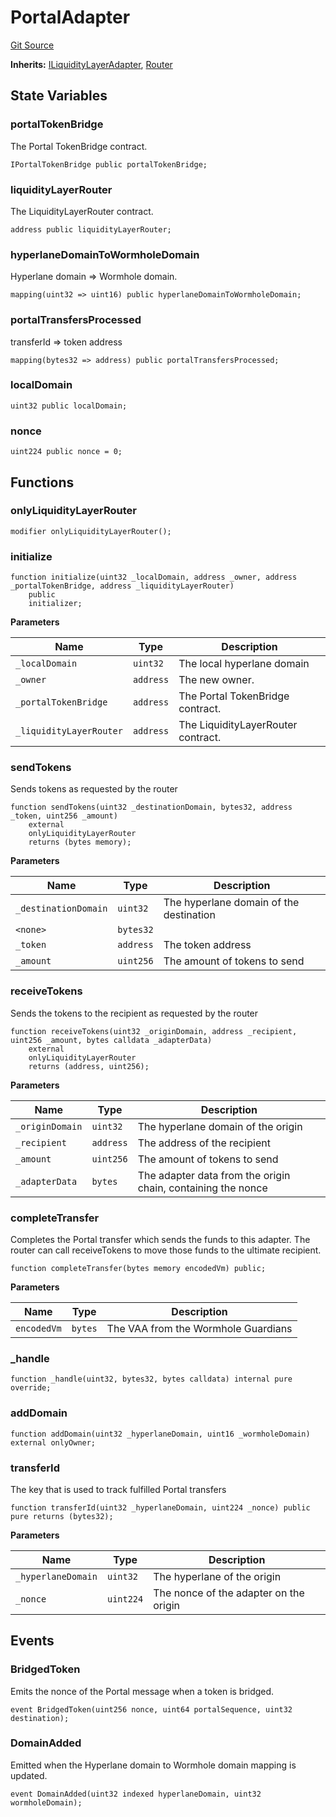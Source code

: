 # PortalAdapter
[Git Source](https://github.com/hyperlane-xyz/hyperlane-monorepo/blob/60f321f452052881dce4e22999022e11fc117456/contracts/middleware/liquidity-layer/adapters/PortalAdapter.sol)

**Inherits:**
[ILiquidityLayerAdapter](/contracts/middleware/liquidity-layer/interfaces/ILiquidityLayerAdapter.sol/interface.ILiquidityLayerAdapter.md), [Router](/contracts/Router.sol/abstract.Router.md)


## State Variables
### portalTokenBridge
The Portal TokenBridge contract.


```solidity
IPortalTokenBridge public portalTokenBridge;
```


### liquidityLayerRouter
The LiquidityLayerRouter contract.


```solidity
address public liquidityLayerRouter;
```


### hyperlaneDomainToWormholeDomain
Hyperlane domain => Wormhole domain.


```solidity
mapping(uint32 => uint16) public hyperlaneDomainToWormholeDomain;
```


### portalTransfersProcessed
transferId => token address


```solidity
mapping(bytes32 => address) public portalTransfersProcessed;
```


### localDomain

```solidity
uint32 public localDomain;
```


### nonce

```solidity
uint224 public nonce = 0;
```


## Functions
### onlyLiquidityLayerRouter


```solidity
modifier onlyLiquidityLayerRouter();
```

### initialize


```solidity
function initialize(uint32 _localDomain, address _owner, address _portalTokenBridge, address _liquidityLayerRouter)
    public
    initializer;
```
**Parameters**

|Name|Type|Description|
|----|----|-----------|
|`_localDomain`|`uint32`|The local hyperlane domain|
|`_owner`|`address`|The new owner.|
|`_portalTokenBridge`|`address`|The Portal TokenBridge contract.|
|`_liquidityLayerRouter`|`address`|The LiquidityLayerRouter contract.|


### sendTokens

Sends tokens as requested by the router


```solidity
function sendTokens(uint32 _destinationDomain, bytes32, address _token, uint256 _amount)
    external
    onlyLiquidityLayerRouter
    returns (bytes memory);
```
**Parameters**

|Name|Type|Description|
|----|----|-----------|
|`_destinationDomain`|`uint32`|The hyperlane domain of the destination|
|`<none>`|`bytes32`||
|`_token`|`address`|The token address|
|`_amount`|`uint256`|The amount of tokens to send|


### receiveTokens

Sends the tokens to the recipient as requested by the router


```solidity
function receiveTokens(uint32 _originDomain, address _recipient, uint256 _amount, bytes calldata _adapterData)
    external
    onlyLiquidityLayerRouter
    returns (address, uint256);
```
**Parameters**

|Name|Type|Description|
|----|----|-----------|
|`_originDomain`|`uint32`|The hyperlane domain of the origin|
|`_recipient`|`address`|The address of the recipient|
|`_amount`|`uint256`|The amount of tokens to send|
|`_adapterData`|`bytes`|The adapter data from the origin chain, containing the nonce|


### completeTransfer

Completes the Portal transfer which sends the funds to this adapter.
The router can call receiveTokens to move those funds to the ultimate recipient.


```solidity
function completeTransfer(bytes memory encodedVm) public;
```
**Parameters**

|Name|Type|Description|
|----|----|-----------|
|`encodedVm`|`bytes`|The VAA from the Wormhole Guardians|


### _handle


```solidity
function _handle(uint32, bytes32, bytes calldata) internal pure override;
```

### addDomain


```solidity
function addDomain(uint32 _hyperlaneDomain, uint16 _wormholeDomain) external onlyOwner;
```

### transferId

The key that is used to track fulfilled Portal transfers


```solidity
function transferId(uint32 _hyperlaneDomain, uint224 _nonce) public pure returns (bytes32);
```
**Parameters**

|Name|Type|Description|
|----|----|-----------|
|`_hyperlaneDomain`|`uint32`|The hyperlane of the origin|
|`_nonce`|`uint224`|The nonce of the adapter on the origin|


## Events
### BridgedToken
Emits the nonce of the Portal message when a token is bridged.


```solidity
event BridgedToken(uint256 nonce, uint64 portalSequence, uint32 destination);
```

### DomainAdded
Emitted when the Hyperlane domain to Wormhole domain mapping is updated.


```solidity
event DomainAdded(uint32 indexed hyperlaneDomain, uint32 wormholeDomain);
```

